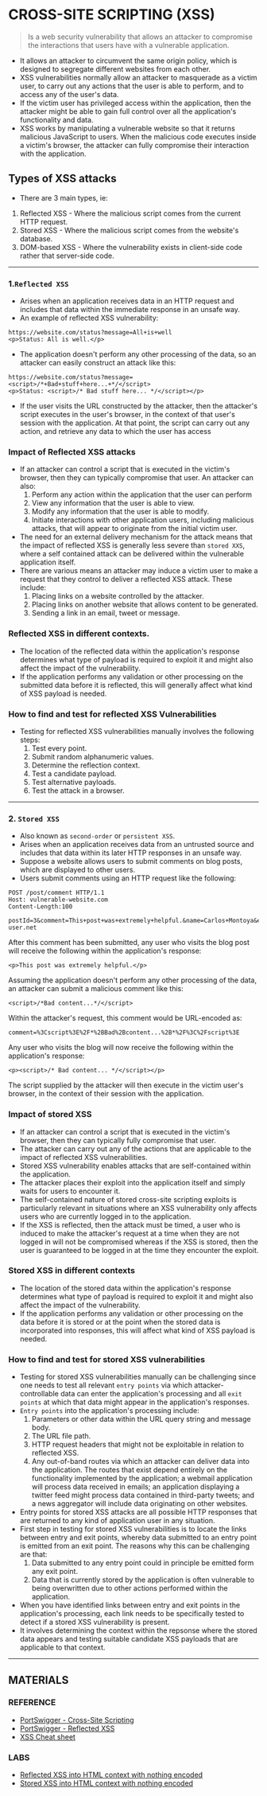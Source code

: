 # CROSS-SITE SCRIPTING (XSS)

> Is a web security vulnerability that allows an attacker to compromise the interactions that users have with a vulnerable application.
- It allows an attacker to circumvent the same origin policy, which is designed to segregate different websites from each other.
- XSS vulnerabilities normally allow an attacker to masquerade as a victim user, to carry out any actions that the user is able to perform, and to access any of the user's data.
- If the victim user has privileged access within the application, then the attacker might be able to gain full control over all the application's functionality and data.
- XSS works by manipulating a vulnerable website so that it returns malicious JavaScript to users. When the malicious code executes inside a victim's browser, the attacker can fully compromise their interaction with the application.

## Types of XSS attacks
- There are 3 main types, ie:
1. Reflected XSS - Where the malicious script comes from the current HTTP request.
2. Stored XSS - Where the malicious script comes from the website's database.
3. DOM-based XSS - Where the vulnerability exists in client-side code rather that server-side code.

------------------------------------------------------------------------------------------
### 1.`Reflected XSS`
- Arises when an application receives data in an HTTP request and includes that data within the immediate response in an unsafe way.
- An example of reflected XSS vulnerability:
```
https://website.com/status?message=All+is+well
<p>Status: All is well.</p>
```
- The application doesn't perform any other processing of the data, so an attacker can easily construct an attack like this:
```
https://website.com/status?message=<script>/*+Bad+stuff+here...+*/</script>
<p>Status: <script>/* Bad stuff here... */</script></p>
```
- If the user visits the URL constructed by the attacker, then the attacker's script executes in the user's browser, in the context of that user's session with the application. At that point, the script can carry out any action, and retrieve any data to which the user has access

### Impact of Reflected XSS attacks
- If an attacker can control a script that is executed in the victim's browser, then they can typically compromise that user. An attacker can also:
  1. Perform any action within the application that the user can perform
  2. View any information that the user is able to view.
  3. Modify any information that the user is able to modify.
  4. Initiate interactions with other application users, including malicious attacks, that will appear to originate from the initial victim user.
- The need for an external delivery mechanism for the attack means that the impact of reflected XSS is generally less severe than `stored XXS`, where a self contained attack can be delivered within the vulnerable application itself.
- There are various means an attacker may induce a victim user to make a request that they control to deliver a reflected XSS attack. These include:
  1. Placing links on a website controlled by the attacker.
  2. Placing links on another website that allows content to be generated.
  3. Sending a link in an email, tweet or message.
  
### Reflected XSS in different contexts.
- The location of the reflected data within the application's response determines what type of payload is required to exploit it and might also affect the impact of the vulnerability.
- If the application performs any validation or other processing on the submitted data before it is reflected, this will generally affect what kind of XSS payload is needed.

### How to find and test for reflected XSS Vulnerabilities
- Testing for reflected XSS vulnerabilities manually involves the following steps:
  1. Test every point.
  2. Submit random alphanumeric values.
  3. Determine the reflection context.
  4. Test a candidate payload.
  5. Test alternative payloads.
  6. Test the attack in a browser.
--------------------------------------------------------------------------------
### 2. `Stored XSS`
- Also known as `second-order` or `persistent XSS`.
- Arises when an application receives data from an untrusted source and includes that data within its later HTTP responses in an unsafe way.
- Suppose a website allows users to submit comments on blog posts, which are displayed to other users.
- Users submit comments using an HTTP request like the following:
```
POST /post/comment HTTP/1.1
Host: vulnerable-website.com
Content-Length:100

postId=3&comment=This+post+was+extremely+helpful.&name=Carlos+Montoya&email=carlos%40normal-user.net
```
After this comment has been submitted, any user who visits the blog post will receive the following within the application's response:
```
<p>This post was extremely helpful.</p>
```
Assuming the application doesn't perform any other processing of the data, an attacker can submit a malicious comment like this:
```
<script>/*Bad content...*/</script>
```
Within the attacker's request, this comment would be URL-encoded as:
```
comment=%3Cscript%3E%2F*%2BBad%2Bcontent...%2B*%2F%3C%2Fscript%3E
```
Any user who visits the blog will now receive the following within the application's response:
```
<p><script>/* Bad content... */</script></p> 
```
The script supplied by the attacker will then execute in the victim user's browser, in the context of their session with the application.

### Impact of stored XSS
- If an attacker can control a script that is executed in the victim's browser, then they can typically fully compromise that user.
- The attacker can carry out any of the actions that are applicable to the impact of reflected XSS vulnerabilities.
- Stored XSS vulnerability enables attacks that are self-contained within the application.
- The attacker places their exploit into the application itself and simply waits for users to encounter it.
- The self-contained nature of stored cross-site scripting exploits is particularly relevant in situations where an XSS vulnerability only affects users who are currently logged in to the application.
- If the XSS is reflected, then the attack must be timed, a user who is induced to make the attacker's request at a time when they are not logged in will not be compromised whereas if the XSS is stored, then the user is guaranteed to be logged in at the time they encounter the exploit.

### Stored XSS in different contexts
- The location of the stored data within the application's response determines what type of payload is required to exploit it and might also affect the impact of the vulnerability.
- If the application performs any validation or other processing on the data before it is stored or at the point when the stored data is incorporated into responses, this will affect what kind of XSS payload is needed.

### How to find and test for stored XSS vulnerabilities
- Testing for stored XSS vulnerabilities manually can be challenging since one needs to test all relevant `entry points` via which attacker-controllable data can enter the application's processing and all `exit points` at which that data might appear in the application's responses.
- `Entry points` into the application's processing include:
  1. Parameters or other data within the URL query string and message body.
  2. The URL file path.
  3. HTTP request headers that might not be exploitable in relation to reflected XSS.
  4. Any out-of-band routes via which an attacker can deliver data into the application.
    The routes that exist depend entirely on the functionality implemented by the application; a webmail application will process data received in emails; an application displaying a twitter feed might process data contained in third-party tweets; and a news aggregator will include data originating on other websites.
- Entry points for stored XSS attacks are all possible HTTP responses that are returned to any kind of application user in any situation.
- First step in testing for stored XSS vulnerabilities is to locate the links between entry and exit points, whereby data submitted to an entry point is emitted from an exit point. The reasons why this can be challenging are that: 
  1. Data submitted to any entry point could in principle be emitted form any exit point.
  2. Data that is currently stored by the application is often vulnerable to being overwritten due to other actions performed within the application.
- When you have identified links between entry and exit points in the application's processing, each link needs to be specifically tested to detect if a stored XSS vulnerability is present. 
- It involves determining the context within the repsonse where the stored data appears and testing suitable candidate XSS payloads that are applicable to that context.


--------------------------------------------------------------------------------

## MATERIALS
### REFERENCE
* [PortSwigger - Cross-Site Scripting](https://portswigger.net/web-security/cross-site-scripting)
* [PortSwigger - Reflected XSS](https://portswigger.net/web-security/cross-site-scripting/reflected)
* [XSS Cheat sheet](https://portswigger.net/web-security/cross-site-scripting/cheat-sheet)


### LABS
* [Reflected XSS into HTML context with nothing encoded](https://portswigger.net/web-security/cross-site-scripting/reflected/lab-html-context-nothing-encoded)
* [Stored XSS into HTML context with nothing encoded](https://portswigger.net/web-security/cross-site-scripting/stored/lab-html-context-nothing-encoded)
